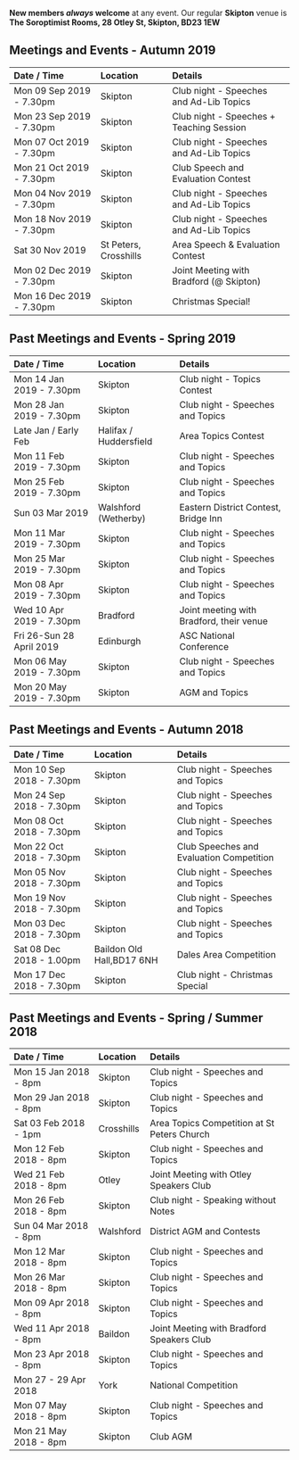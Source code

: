 **New members _always_ welcome** at any event. Our regular **Skipton** venue is 
**The Soroptimist Rooms, 28 Otley St, Skipton, BD23 1EW**

## Meetings and Events - Autumn 2019

| Date / Time              | Location                  | Details                                    |
|:------------------------ |:------------------------- |:------------------------------------------ |
| Mon 09 Sep 2019 - 7.30pm | Skipton                   | Club night - Speeches and Ad-Lib Topics    |
| Mon 23 Sep 2019 - 7.30pm | Skipton                   | Club night - Speeches + Teaching Session   |
| Mon 07 Oct 2019 - 7.30pm | Skipton                   | Club night - Speeches and Ad-Lib Topics    |
| Mon 21 Oct 2019 - 7.30pm | Skipton                   | Club Speech and Evaluation Contest         |
| Mon 04 Nov 2019 - 7.30pm | Skipton                   | Club night - Speeches and Ad-Lib Topics    |
| Mon 18 Nov 2019 - 7.30pm | Skipton                   | Club night - Speeches and Ad-Lib Topics    |
| Sat 30 Nov 2019          | St Peters, Crosshills     | Area Speech & Evaluation Contest           | 
| Mon 02 Dec 2019 - 7.30pm | Skipton                   | Joint Meeting with Bradford (@ Skipton)    |
| Mon 16 Dec 2019 - 7.30pm | Skipton                   | Christmas Special!                         |

## Past Meetings and Events - Spring 2019

| Date / Time              | Location                  | Details                                    |
|:------------------------ |:------------------------- |:------------------------------------------ |
| Mon 14 Jan 2019 - 7.30pm | Skipton                   | Club night - Topics Contest                |
| Mon 28 Jan 2019 - 7.30pm | Skipton                   | Club night - Speeches and Topics           |
| Late Jan / Early Feb     | Halifax / Huddersfield    | Area Topics Contest                        |
| Mon 11 Feb 2019 - 7.30pm | Skipton                   | Club night - Speeches and Topics           |
| Mon 25 Feb 2019 - 7.30pm | Skipton                   | Club night - Speeches and Topics           |
| Sun 03 Mar 2019          | Walshford (Wetherby)      | Eastern District Contest, Bridge Inn       | 
| Mon 11 Mar 2019 - 7.30pm | Skipton                   | Club night - Speeches and Topics           |
| Mon 25 Mar 2019 - 7.30pm | Skipton                   | Club night - Speeches and Topics           |
| Mon 08 Apr 2019 - 7.30pm | Skipton                   | Club night - Speeches and Topics           |
| Wed 10 Apr 2019 - 7.30pm | Bradford                  | Joint meeting with Bradford, their venue   |
| Fri 26-Sun 28 April 2019 | Edinburgh                 | ASC National Conference                    |
| Mon 06 May 2019 - 7.30pm | Skipton                   | Club night - Speeches and Topics           |
| Mon 20 May 2019 - 7.30pm | Skipton                   | AGM and Topics                             |

## Past Meetings and Events - Autumn 2018

| Date / Time              | Location                  | Details                                    |
|:------------------------ |:------------------------- |:------------------------------------------ |
| Mon 10 Sep 2018 - 7.30pm | Skipton                   | Club night - Speeches and Topics           |
| Mon 24 Sep 2018 - 7.30pm | Skipton                   | Club night - Speeches and Topics           |
| Mon 08 Oct 2018 - 7.30pm | Skipton                   | Club night - Speeches and Topics           |
| Mon 22 Oct 2018 - 7.30pm | Skipton                   | Club Speeches and Evaluation Competition   |
| Mon 05 Nov 2018 - 7.30pm | Skipton                   | Club night - Speeches and Topics           |
| Mon 19 Nov 2018 - 7.30pm | Skipton                   | Club night - Speeches and Topics           |
| Mon 03 Dec 2018 - 7.30pm | Skipton                   | Club night - Speeches and Topics           |
| Sat 08 Dec 2018 - 1.00pm | Baildon Old Hall,BD17 6NH | Dales Area Competition                     |
| Mon 17 Dec 2018 - 7.30pm | Skipton                   | Club night - Christmas Special             |

## Past Meetings and Events - Spring / Summer 2018  

| Date / Time           | Location          | Details                                    |
|:--------------------- |:----------------- |:------------------------------------------ |
| Mon 15 Jan 2018 - 8pm | Skipton           | Club night - Speeches and Topics           |
| Mon 29 Jan 2018 - 8pm | Skipton           | Club night - Speeches and Topics           |
| Sat 03 Feb 2018 - 1pm | Crosshills        | Area Topics Competition at St Peters Church|
| Mon 12 Feb 2018 - 8pm | Skipton           | Club night - Speeches and Topics           |
| Wed 21 Feb 2018 - 8pm | Otley             | Joint Meeting with Otley Speakers Club     |
| Mon 26 Feb 2018 - 8pm | Skipton           | Club night - Speaking without Notes        |
| Sun 04 Mar 2018 - 8pm | Walshford         | District AGM and Contests                  |
| Mon 12 Mar 2018 - 8pm | Skipton           | Club night - Speeches and Topics           |
| Mon 26 Mar 2018 - 8pm | Skipton           | Club night - Speeches and Topics           |
| Mon 09 Apr 2018 - 8pm | Skipton           | Club night - Speeches and Topics           |
| Wed 11 Apr 2018 - 8pm | Baildon           | Joint Meeting with Bradford Speakers Club  |
| Mon 23 Apr 2018 - 8pm | Skipton           | Club night - Speeches and Topics           |
| Mon 27 - 29 Apr 2018  | York              | National Competition                       |
| Mon 07 May 2018 - 8pm | Skipton           | Club night - Speeches and Topics           |
| Mon 21 May 2018 - 8pm | Skipton           | Club AGM                                   |
